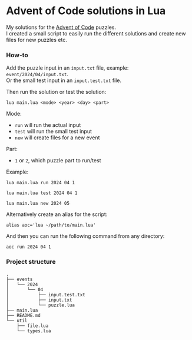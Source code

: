 # Advent of Code solutions in Lua

My solutions for the [Advent of Code](https://adventofcode.com) puzzles.<br>
I created a small script to easily run the different solutions and create new files for new puzzles etc.

### How-to

Add the puzzle input in an `input.txt` file, example: `event/2024/04/input.txt`.<br>
Or the small test input in an `input.test.txt` file.

Then run the solution or test the solution:

```
lua main.lua <mode> <year> <day> <part>
```

Mode:
- `run` will run the actual input
- `test` will run the small test input
- `new` will create files for a new event

Part:
- `1` or `2`, which puzzle part to run/test

Example:

```
lua main.lua run 2024 04 1
```

```
lua main.lua test 2024 04 1
```

```
lua main.lua new 2024 05
```

Alternatively create an alias for the script:

```
alias aoc='lua ~/path/to/main.lua'
```

And then you can run the following command from any directory:

```
aoc run 2024 04 1
```

### Project structure

```
.
├── events
│   └── 2024
│       └── 04
│           ├── input.test.txt
│           ├── input.txt
│           └── puzzle.lua
├── main.lua
├── README.md
└── util
    ├── file.lua
    └── types.lua
```
